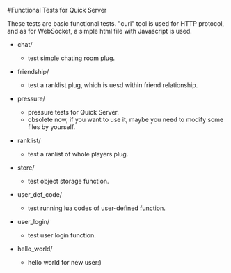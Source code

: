 #Functional Tests for Quick Server

These tests are basic functional tests. "curl" tool is used for HTTP protocol, and as for WebSocket, a simple html file with Javascript is used. 

- chat/ 
   - test simple chating room plug.
   
- friendship/ 
   - test a ranklist plug, which is uesd within friend relationship. 
   
- pressure/ 
   - pressure tests for Quick Server.
   - obsolete now, if you want to use it, maybe you need to modify some files by yourself.

- ranklist/
   - test a ranlist of whole players plug.
   
- store/ 
   - test object storage function.
   
- user_def_code/ 
   - test running lua codes of user-defined function.
   
- user_login/
   - test user login function.

- hello_world/
   - hello world for new user:)    
